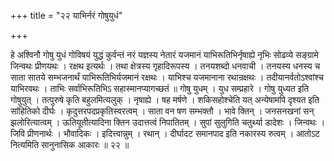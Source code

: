 +++
title = "२२ याभिर्नरं गोषुयुधं"

+++

हे अश्विनौ गोषु युधं गोविषयं युद्धं कुर्वन्तं नरं यज्ञस्य नेतारं यजमानं याभिरूतिभिर्नृषाह्ये नृभिः सोढव्ये सङ्ग्रामे जिन्वथः प्रीणयथः । रक्षथ इत्यर्थः । तथा क्षेत्रस्य गृहादिरूपस्य । तनयशब्दो धनवाची । तनयस्य धनस्य च साता सातये सम्भजनार्थं याभिरूतिभिर्यजमानं रक्षथः । याभिश्च यजमानाना रथान्रक्षथः । तदीयानर्वतोऽश्वांश्च याभिरवथः । ताभिः सर्वाभिरूतिभिऽ सहास्मानप्यागच्छतं ॥ गोषु युधम् । युध सम्प्रहारे । गोषु युध्यत इति गोषुयुत् । तत्पुरुषे कृति बहुलमित्यलुक् । नृषाह्ये । षह मर्षणे । शकिसहोश्चेति यत् अन्येषामपि दृश्यत इति सांहितिको दीर्घः । कृदुत्तरपदप्रकृतिस्वरत्वम् । साता वन षण सम्भक्तौ । भावे क्तिन् । जनसनखनां सन् झलोरित्यात्वम् । ऊतियूतीत्यादिना क्तिन उदात्तत्वं निपातितम् । सुपां सुलुगिति चतुर्थ्या डादेशः । जिन्वथः । जिवि प्रीणनार्थः । भौवादिकः । इदित्त्वान्नुम् । रथान् । दीर्घादट समानपाद इति नकारस्य रुत्वम् । आतोऽट नित्यमिति सानुनासिक आकारः ॥ २२ ॥